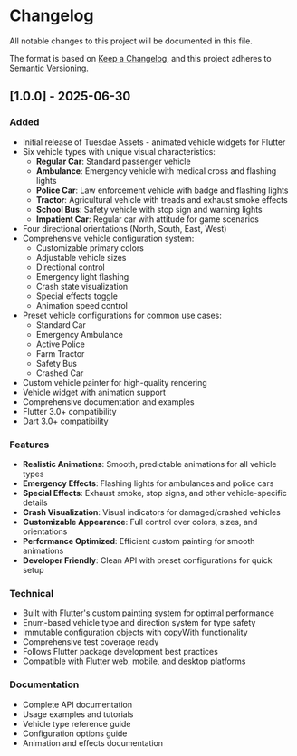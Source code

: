 # Changelog

All notable changes to this project will be documented in this file.

The format is based on [Keep a Changelog](https://keepachangelog.com/en/1.0.0/),
and this project adheres to [Semantic Versioning](https://semver.org/spec/v2.0.0.html).

## [1.0.0] - 2025-06-30

### Added
- Initial release of Tuesdae Assets - animated vehicle widgets for Flutter
- Six vehicle types with unique visual characteristics:
  - **Regular Car**: Standard passenger vehicle
  - **Ambulance**: Emergency vehicle with medical cross and flashing lights
  - **Police Car**: Law enforcement vehicle with badge and flashing lights
  - **Tractor**: Agricultural vehicle with treads and exhaust smoke effects
  - **School Bus**: Safety vehicle with stop sign and warning lights
  - **Impatient Car**: Regular car with attitude for game scenarios
- Four directional orientations (North, South, East, West)
- Comprehensive vehicle configuration system:
  - Customizable primary colors
  - Adjustable vehicle sizes
  - Directional control
  - Emergency light flashing
  - Crash state visualization
  - Special effects toggle
  - Animation speed control
- Preset vehicle configurations for common use cases:
  - Standard Car
  - Emergency Ambulance
  - Active Police
  - Farm Tractor
  - Safety Bus
  - Crashed Car
- Custom vehicle painter for high-quality rendering
- Vehicle widget with animation support
- Comprehensive documentation and examples
- Flutter 3.0+ compatibility
- Dart 3.0+ compatibility

### Features
- **Realistic Animations**: Smooth, predictable animations for all vehicle types
- **Emergency Effects**: Flashing lights for ambulances and police cars
- **Special Effects**: Exhaust smoke, stop signs, and other vehicle-specific details
- **Crash Visualization**: Visual indicators for damaged/crashed vehicles
- **Customizable Appearance**: Full control over colors, sizes, and orientations
- **Performance Optimized**: Efficient custom painting for smooth animations
- **Developer Friendly**: Clean API with preset configurations for quick setup

### Technical
- Built with Flutter's custom painting system for optimal performance
- Enum-based vehicle type and direction system for type safety
- Immutable configuration objects with copyWith functionality
- Comprehensive test coverage ready
- Follows Flutter package development best practices
- Compatible with Flutter web, mobile, and desktop platforms

### Documentation
- Complete API documentation
- Usage examples and tutorials
- Vehicle type reference guide
- Configuration options guide
- Animation and effects documentation

